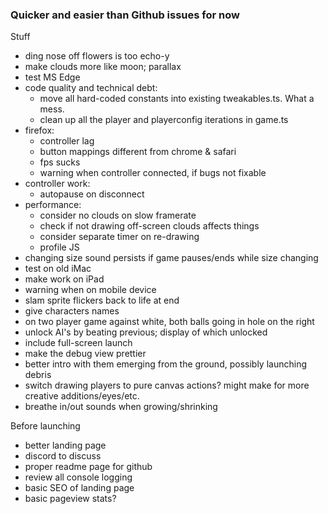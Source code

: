 ### Quicker and easier than Github issues for now

Stuff

- ding nose off flowers is too echo-y
- make clouds more like moon; parallax
- test MS Edge
- code quality and technical debt:
  - move all hard-coded constants into existing tweakables.ts. What a mess.
  - clean up all the player and playerconfig iterations in game.ts
- firefox:
  - controller lag
  - button mappings different from chrome & safari
  - fps sucks
  - warning when controller connected, if bugs not fixable
- controller work:
  - autopause on disconnect
- performance:
  - consider no clouds on slow framerate
  - check if not drawing off-screen clouds affects things
  - consider separate timer on re-drawing
  - profile JS
- changing size sound persists if game pauses/ends while size changing
- test on old iMac
- make work on iPad
- warning when on mobile device
- slam sprite flickers back to life at end
- give characters names
- on two player game against white, both balls going in hole on the right
- unlock AI's by beating previous; display of which unlocked
- include full-screen launch
- make the debug view prettier
- better intro with them emerging from the ground, possibly launching debris
- switch drawing players to pure canvas actions? might make for more creative additions/eyes/etc.
- breathe in/out sounds when growing/shrinking

Before launching

- better landing page
- discord to discuss
- proper readme page for github
- review all console logging
- basic SEO of landing page
- basic pageview stats?

